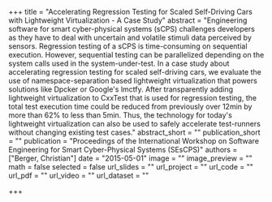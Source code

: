 +++
title = "Accelerating Regression Testing for Scaled Self-Driving Cars with Lightweight Virtualization - A Case Study"
abstract = "Engineering software for smart cyber-physical systems (sCPS) challenges developers as they have to deal with uncertain and volatile stimuli data perceived by sensors. Regression testing of a sCPS is time-consuming on sequential execution. However, sequential testing can be parallelized depending on the system calls used in the system-under-test. In a case study about accelerating regression testing for scaled self-driving cars, we evaluate the use of namespace-separation based lightweight virtualization that powers solutions like Dpcker or Google's lmctfy. After transparently adding lightweight virtualization to CxxTest that is used for regression testing, the total test execution time could be reduced from previously over 12min by more than 62\% to less than 5min. Thus, the technology for today's lightweight virtualization can also be used to safely accelerate test-runners without changing existing test cases."
abstract_short = ""
publication_short = ""
publication = "Proceedings of the International Workshop on Software Engineering for Smart Cyber-Physical Systems (SEsCPS)"
authors = ["Berger, Christian"]
date = "2015-05-01"
image = ""
image_preview = ""
math = false
selected = false
url_slides = ""
url_project = ""
url_code = ""
url_pdf = ""
url_video = ""
url_dataset = ""

+++
